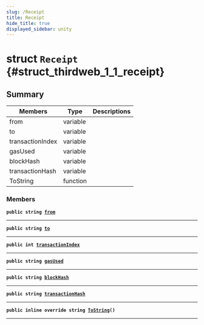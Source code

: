 ```yaml
---
slug: /Receipt
title: Receipt
hide_title: true
displayed_sidebar: unity
---
```


# struct `Receipt` {#struct_thirdweb_1_1_receipt}

## Summary

| Members          | Type     | Descriptions |
| ---------------- | -------- | ------------ |
| from             | variable |              |
| to               | variable |              |
| transactionIndex | variable |              |
| gasUsed          | variable |              |
| blockHash        | variable |              |
| transactionHash  | variable |              |
| ToString         | function |              |

### Members

**`public string `[`from`](#struct_thirdweb_1_1_receipt_1acb33634282376b83cf8a0147d96769aa)**

---

**`public string `[`to`](#struct_thirdweb_1_1_receipt_1a38c482d7143ae3e2abd114cbe0d2c8b3)**

---

**`public int `[`transactionIndex`](#struct_thirdweb_1_1_receipt_1a26455f6c04de28258d790cc2db0102f3)**

---

**`public string `[`gasUsed`](#struct_thirdweb_1_1_receipt_1afce7a069ca9769aff60591f071fd9db5)**

---

**`public string `[`blockHash`](#struct_thirdweb_1_1_receipt_1a147d0d8b5e396e311ddd1249b3762f23)**

---

**`public string `[`transactionHash`](#struct_thirdweb_1_1_receipt_1aab3d044a0e929c252238d6d2679dcce2)**

---

**`public inline override string `[`ToString`](#struct_thirdweb_1_1_receipt_1a4a4a7eab264c47afea67579079320410)`()`**

---
